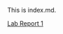 This is index.md.

[Lab Report 1](https://https://tactikal.github.io/cse15l-lab-reports/lab-report-1-week-2.html)


